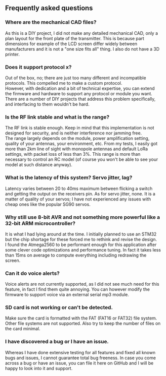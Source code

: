 ## Frequently asked questions

### Where are the mechanical CAD files?
As this is a DIY project, I did not make any detailed mechanical CAD, only a plan layout for the front 
plate of the transmitter. This is because part dimensions for example of the LCD screen differ
widely between manufacturers and it is not a "one size fits all" thing. I also do not have a 3D printer.

### Does it support protocol x?
Out of the box, no; there are just too many different and incompatible protocols. This compelled me to make a custom protocol.
<br>However, with dedication and a bit of technical expertise, you can extend the firmware 
and hardware to support any protocol or module you want. There are a number of DIY projects that address this problem specifically, and interfacing to them wouldn't be hard. 

### Is the RF link stable and what is the range?
The RF link is stable enough. Keep in mind that this implementation is not designed for security, and is neither interference nor jamming free.
<br>The range largely depends on the module, power amplification setting, quality of your antennas, your environment, etc. From my tests, I easily got more than 2km line of sight with monopole antennas and default LoRa settings, with packet loss of less than 3%. This range is more than necessary to control an RC model (of course you won't be able to see your model at such distance anyway).

### What is the latency of this system? Servo jitter, lag? 
Latency varies between 20 to 40ms maximum between flicking a switch and getting the output on the receivers pin.
As for servo jitter, none. It is a matter of quality of your servos; I have not experienced any issues
with cheap ones like the popular SG90 servos.

### Why still use 8-bit AVR and not something more powerful like a 32-bit ARM microcontroller? 
It is what I had lying around at the time. I initially planned to use an STM32 but the chip shortage for these 
forced me to rethink and revise the design. 
<br>I found the Atmega2560 to be performant enough for this application after some clever code optimizations and performance tuning.
In fact it takes less than 15ms on average to compute everything including redrawing the screen.

### Can it do voice alerts?
Voice alerts are not currently supported, as I did not see much need for this feature, in fact I find them quite annoying. You can
however modify the firmware to support voice via an external serial mp3 module.

### SD card is not working or can't be detected.
Make sure the card is formatted with the FAT (FAT16 or FAT32) file system. Other file systems are not supported. Also try to keep
the number of files on the card minimal.

### I have discovered a bug or I have an issue. 
Whereas I have done extensive testing for all features and fixed all known bugs and issues, I cannot guarantee total bug freeness. 
In case you come across a bug or have an issue, you can file it here on GitHub and I will be happy to look into it and support.
